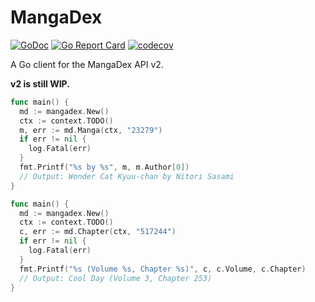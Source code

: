 # MangaDex

[![GoDoc](https://godoc.org/github.com/bake/mangadex?status.svg)](https://pkg.go.dev/github.com/bake/mangadex)
[![Go Report Card](https://goreportcard.com/badge/github.com/bake/mangadex)](https://goreportcard.com/report/github.com/bake/mangadex)
[![codecov](https://codecov.io/gh/bake/mangadex/branch/master/graph/badge.svg)](https://codecov.io/gh/bake/mangadex)

A Go client for the MangaDex API v2.

**v2 is still WIP.**

```go
func main() {
  md := mangadex.New()
  ctx := context.TODO()
  m, err := md.Manga(ctx, "23279")
  if err != nil {
    log.Fatal(err)
  }
  fmt.Printf("%s by %s", m, m.Author[0])
  // Output: Wonder Cat Kyuu-chan by Nitori Sasami
}
```

```go
func main() {
  md := mangadex.New()
  ctx := context.TODO()
  c, err := md.Chapter(ctx, "517244")
  if err != nil {
    log.Fatal(err)
  }
  fmt.Printf("%s (Volume %s, Chapter %s)", c, c.Volume, c.Chapter)
  // Output: Cool Day (Volume 3, Chapter 253)
}
```
